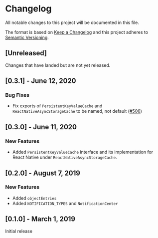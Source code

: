 # Changelog
All notable changes to this project will be documented in this file.

The format is based on [Keep a Changelog](http://keepachangelog.com/en/1.0.0/)
and this project adheres to [Semantic Versioning](http://semver.org/spec/v2.0.0.html).

## [Unreleased]
Changes that have landed but are not yet released.

## [0.3.1] - June 12, 2020

### Bug Fixes
- Fix exports of `PersistentKeyValueCache` and `ReactNativeAsyncStorageCache` to be named, not default ([#506](https://github.com/optimizely/javascript-sdk/pull/506))

## [0.3.0] - June 11, 2020

### New Features
- Added `PersistentKeyValueCache` interface and its implementation for React Native under `ReactNativeAsyncStorageCache`.

## [0.2.0] - August 7, 2019

### New Features
- Added `objectEntries`
- Added `NOTIFICATION_TYPES` and `NotificationCenter`

## [0.1.0] - March 1, 2019

Initial release
